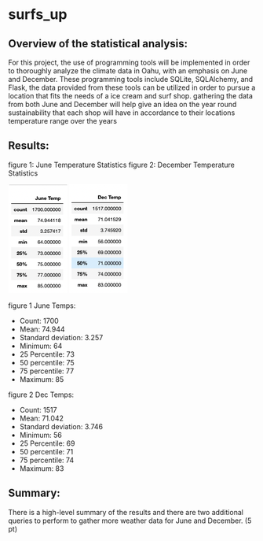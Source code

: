 # surfs_up

## Overview of the statistical analysis:

For this project, the use of programming tools will be implemented in order to thoroughly analyze the climate data in Oahu, with an emphasis on June and December. These programming tools include SQLite, SQLAlchemy, and Flask, the data provided from these tools can be utilized in order to pursue a location that fits the needs of a ice cream and surf shop. gathering the data from both June and December will help give an idea on the year round sustainability that each shop will have in accordance to their locations temperature range over the years

## Results:
figure 1: June Temperature Statistics figure 2: December Temperature Statistics

![June_Temps](https://github.com/Calebmkelly/surfs_up/blob/main/Resources/June_Temps.png) ![Dec_Temps](https://github.com/Calebmkelly/surfs_up/blob/main/Resources/Dec_Temps.png)

figure 1 June Temps:
- Count: 1700
- Mean: 74.944
- Standard deviation: 3.257
- Minimum: 64
- 25 Percentile: 73
- 50 percentile: 75
- 75 percentile: 77
- Maximum: 85

figure 2 Dec Temps:
- Count: 1517
- Mean: 71.042
- Standard deviation: 3.746
- Minimum: 56
- 25 Percentile: 69 
- 50 percentile: 71
- 75 percentile: 74
- Maximum: 83

## Summary:
There is a high-level summary of the results and there are two additional queries to perform to gather more weather data for June and December. (5 pt)
